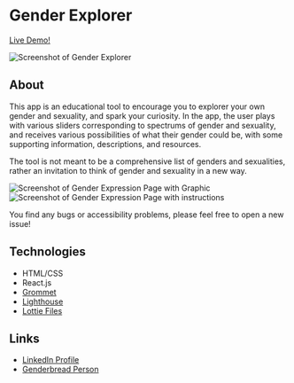 # Gender Explorer

[Live Demo!](https://gender-explorer.netlify.app/)

![Screenshot of Gender Explorer](https://i.ibb.co/2yR7TsM/Screenshot-2020-08-19-at-09-32-21.png)

## About

This app is an educational tool to encourage you to explorer your own gender and sexuality, and spark your curiosity. In the app, the user plays with various sliders corresponding to spectrums of gender and sexuality, and receives various possibilities of what their gender could be, with some supporting information, descriptions, and resources. 

The tool is not meant to be a comprehensive list of genders and sexualities, rather an invitation to think of gender and sexuality in a new way. 

![Screenshot of Gender Expression Page with Graphic](https://i.ibb.co/G76sdDM/Screenshot-2020-08-18-at-18-37-49.png)
![Screenshot of Gender Expression Page with instructions](https://i.ibb.co/T23mXZP/Screenshot-2020-08-18-at-18-38-04.png)

You find any bugs or accessibility problems, please feel free to open a new issue! 

## Technologies

- HTML/CSS
- React.js
- [Grommet](https://v2.grommet.io/)
- [Lighthouse](https://developers.google.com/web/tools/lighthouse/#cli)
- [Lottie Files](https://lottiefiles.com/)

## Links

- [LinkedIn Profile](https://www.linkedin.com/in/holdenmad/)
- [Genderbread Person](https://www.genderbread.org/)
